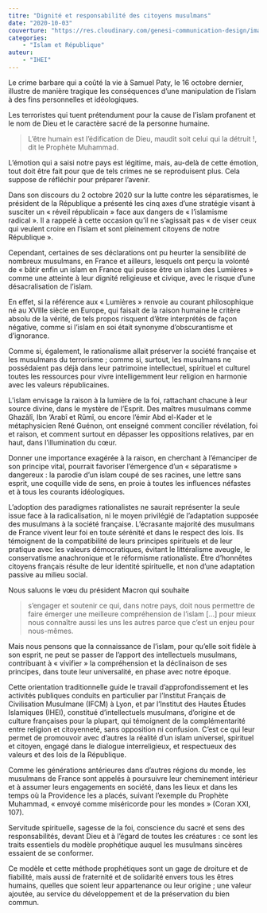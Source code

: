 ```yaml
---
titre: "Dignité et responsabilité des citoyens musulmans"
date: "2020-10-03"
couverture: "https://res.cloudinary.com/genesi-communication-design/image/upload/v1604586239/ihei/couvertures/islam-et-republique-1_fsdqhx.jpg"
categories: 
	- "Islam et République"
auteur: 
	- "IHEI"
---
```


Le crime barbare qui a coûté la vie à Samuel Paty, le 16 octobre dernier, illustre de manière tragique les conséquences d’une manipulation de l’islam à des fins personnelles et idéologiques. 

Les terroristes qui tuent prétendument pour la cause de l’islam profanent et le nom de Dieu et le caractère sacré de la personne humaine. 

> L’être humain est l’édification de Dieu, maudit soit celui qui la détruit&nbsp;!, dit le Prophète Muhammad. 

L’émotion qui a saisi notre pays est légitime, mais, au-delà de cette émotion, tout doit être fait pour que de tels crimes ne se reproduisent plus. Cela suppose de réfléchir pour préparer l’avenir. 

Dans son discours du 2 octobre 2020 sur la lutte contre les séparatismes, le président de la République a présenté les cinq axes d’une stratégie visant à susciter un «&nbsp;réveil républicain&nbsp;» face aux dangers de «&nbsp;l’islamisme radical&nbsp;». Il a rappelé à cette occasion qu’il ne s’agissait pas «&nbsp;de viser ceux qui veulent croire en l’islam et sont pleinement citoyens de notre République&nbsp;». 

Cependant, certaines de ses déclarations ont pu heurter la sensibilité de nombreux musulmans, en France et ailleurs, lesquels ont perçu la volonté de «&nbsp;bâtir enfin un islam en France qui puisse être un islam des Lumières&nbsp;» comme une atteinte à leur dignité religieuse et civique, avec le risque d’une désacralisation de l’islam. 

En effet, si la référence aux «&nbsp;Lumières&nbsp;» renvoie au courant philosophique né au XVIIIe siècle en Europe, qui faisait de la raison humaine le critère absolu de la vérité, de tels propos risquent d’être interprétés de façon négative, comme si l’islam en soi était synonyme d’obscurantisme et d’ignorance. 

Comme si, également, le rationalisme allait préserver la société française et les musulmans du terrorisme&nbsp;; comme si, surtout, les musulmans ne possédaient pas déjà dans leur patrimoine intellectuel, spirituel et culturel toutes les ressources pour vivre intelligemment leur religion en harmonie avec les valeurs républicaines. 

L’islam envisage la raison à la lumière de la foi, rattachant chacune à leur source divine, dans le mystère de l’Esprit. Des maîtres musulmans comme Ghazâlî, Ibn ‘Arabî et Rûmî, ou encore l’émir Abd el-Kader et le métaphysicien René Guénon, ont enseigné comment concilier révélation, foi et raison, et comment surtout en dépasser les oppositions relatives, par en haut, dans l’illumination du c&oelig;ur. 

Donner une importance exagérée à la raison, en cherchant à l’émanciper de son principe vital, pourrait favoriser l’émergence d’un «&nbsp;séparatisme&nbsp;» dangereux&nbsp;: la parodie d’un islam coupé de ses racines, une lettre sans esprit, une coquille vide de sens, en proie à toutes les influences néfastes et à tous les courants idéologiques. 

L’adoption des paradigmes rationalistes ne saurait représenter la seule issue face à la radicalisation, ni le moyen privilégié de l’adaptation supposée des musulmans à la société française. L’écrasante majorité des musulmans de France vivent leur foi en toute sérénité et dans le respect des lois. Ils témoignent de la compatibilité de leurs principes spirituels et de leur pratique avec les valeurs démocratiques, évitant le littéralisme aveugle, le conservatisme anachronique et le réformisme rationaliste. Être d’honnêtes citoyens français résulte de leur identité spirituelle, et non d’une adaptation passive au milieu social. 

Nous saluons le v&oelig;u du président Macron qui souhaite 
> s’engager et soutenir ce qui, dans notre pays, doit nous permettre de faire émerger une meilleure compréhension de l’islam […] pour mieux nous connaître aussi les uns les autres parce que c’est un enjeu pour nous-mêmes.

Mais nous pensons que la connaissance de l’islam, pour qu’elle soit fidèle à son esprit, ne peut se passer de l’apport des intellectuels musulmans, contribuant à «&nbsp;vivifier&nbsp;» la compréhension et la déclinaison de ses principes, dans toute leur universalité, en phase avec notre époque. 

Cette orientation traditionnelle guide le travail d’approfondissement et les activités publiques conduits en particulier par l’Institut Français de Civilisation Musulmane (IFCM) à Lyon, et par l’Institut des Hautes Études Islamiques (IHEI), constitué d’intellectuels musulmans, d’origine et de culture françaises pour la plupart, qui témoignent de la complémentarité entre religion et citoyenneté, sans opposition ni confusion. C’est ce qui leur permet de promouvoir avec d’autres la réalité d’un islam universel, spirituel et citoyen, engagé dans le dialogue interreligieux, et respectueux des valeurs et des lois de la République. 

Comme les générations antérieures dans d’autres régions du monde, les musulmans de France sont appelés à poursuivre leur cheminement intérieur et à assumer leurs engagements en société, dans les lieux et dans les temps où la Providence les a placés, suivant l’exemple du Prophète Muhammad, «&nbsp;envoyé comme miséricorde pour les mondes&nbsp;» (Coran XXI, 107). 

Servitude spirituelle, sagesse de la foi, conscience du sacré et sens des responsabilités, devant Dieu et à l’égard de toutes les créatures&nbsp;: ce sont les traits essentiels du modèle prophétique auquel les musulmans sincères essaient de se conformer. 

Ce modèle et cette méthode prophétiques sont un gage de droiture et de fiabilité, mais aussi de fraternité et de solidarité envers tous les êtres humains, quelles que soient leur appartenance ou leur origine&nbsp;; une valeur ajoutée, au service du développement et de la préservation du bien commun.
